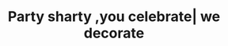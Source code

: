 ---
title: "Party sharty ,you celebrate| we decorate"
url: /karachi/party-sharty-you-celebrate-we-decorate/
shop: Partyzubehör
---